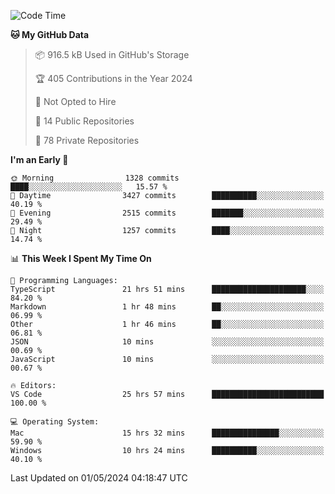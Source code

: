 <!--START_SECTION:waka-->
![Code Time](http://img.shields.io/badge/Code%20Time-5%2C587%20hrs%2034%20mins-blue)

**🐱 My GitHub Data** 

> 📦 916.5 kB Used in GitHub's Storage 
 > 
> 🏆 405 Contributions in the Year 2024
 > 
> 🚫 Not Opted to Hire
 > 
> 📜 14 Public Repositories 
 > 
> 🔑 78 Private Repositories 
 > 
**I'm an Early 🐤** 

```text
🌞 Morning                1328 commits        ████░░░░░░░░░░░░░░░░░░░░░   15.57 % 
🌆 Daytime                3427 commits        ██████████░░░░░░░░░░░░░░░   40.19 % 
🌃 Evening                2515 commits        ███████░░░░░░░░░░░░░░░░░░   29.49 % 
🌙 Night                  1257 commits        ████░░░░░░░░░░░░░░░░░░░░░   14.74 % 
```


📊 **This Week I Spent My Time On** 

```text
💬 Programming Languages: 
TypeScript               21 hrs 51 mins      █████████████████████░░░░   84.20 % 
Markdown                 1 hr 48 mins        ██░░░░░░░░░░░░░░░░░░░░░░░   06.99 % 
Other                    1 hr 46 mins        ██░░░░░░░░░░░░░░░░░░░░░░░   06.81 % 
JSON                     10 mins             ░░░░░░░░░░░░░░░░░░░░░░░░░   00.69 % 
JavaScript               10 mins             ░░░░░░░░░░░░░░░░░░░░░░░░░   00.67 % 

🔥 Editors: 
VS Code                  25 hrs 57 mins      █████████████████████████   100.00 % 

💻 Operating System: 
Mac                      15 hrs 32 mins      ███████████████░░░░░░░░░░   59.90 % 
Windows                  10 hrs 24 mins      ██████████░░░░░░░░░░░░░░░   40.10 % 
```


 Last Updated on 01/05/2024 04:18:47 UTC
<!--END_SECTION:waka-->

